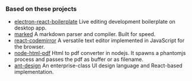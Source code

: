 ### Based on these projects
* [electron-react-boilerplate](https://github.com/chentsulin/electron-react-boilerplate) Live editing development boilerplate on desktop app.
* [marked](https://github.com/chjj/marked) A markdown parser and compiler. Built for speed.
* [react-codemirror](https://github.com/JedWatson/react-codemirror) A versatile text editor implemented in JavaScript for the browser.
* [node-html-pdf](https://github.com/marcbachmann/node-html-pdf) Html to pdf converter in nodejs. It spawns a phantomjs process and passes the pdf as buffer or as filename.
* [ant-design](https://github.com/ant-design/ant-design) An enterprise-class UI design language and React-based implementation.
